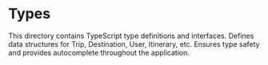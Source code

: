 # Types

This directory contains TypeScript type definitions and interfaces.
Defines data structures for Trip, Destination, User, Itinerary, etc.
Ensures type safety and provides autocomplete throughout the application.

